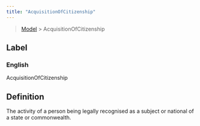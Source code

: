 ```yaml
---
title: "AcquisitionOfCitizenship"
---
```


> [Model](./../) > AcquisitionOfCitizenship

## Label

### English
AcquisitionOfCitizenship


## Definition
The activity of a person being legally recognised as a subject or national of a state or commonwealth. 


    
